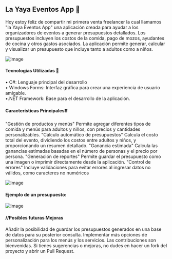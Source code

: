 <h2>La Yaya Eventos App 📝</h2>

<p>Hoy estoy feliz de compartir mi primera venta freelancer la cual llamamos "la Yaya Eventos App" una aplicación creada para ayudar a los organizadores de eventos a generar presupuestos detallados. Los presupuestos incluyen los costos de la comida, pago de mozos, ayudantes de cocina y otros gastos asociados. La aplicación permite generar, calcular y visualizar un presupuesto que incluye tanto a adultos como a niños.</p>

![image](https://github.com/user-attachments/assets/bf5dcd66-c3ba-45bc-a5b4-429153a5c3aa)



<h4>Tecnologias Utilizadas 📑</h4>

• C#: Lenguaje principal del desarrollo</br>
• Windows Forms: Interfaz gráfica para crear una experiencia de usuario amigable.</br>
•.NET Framework: Base para el desarrollo de la aplicación.</br>

<h4>Características Principales❗❗</h4>

<p>"Gestión de productos y menús" Permite agregar diferentes tipos de comida y menús para adultos y niños, con precios y cantidades personalizables.
  "Cálculo automático de presupuestos" Calcula el costo total del evento, dividiendo los costos entre adultos y niños, y proporcionando un resumen detallado.
  "Ganancia estimada" Calcula las ganancias estimadas basadas en el número de personas y el precio por persona.
  "Generación de reportes" Permite guardar el presupuesto como una imagen o imprimir directamente desde la aplicación.
  "Control de errores" Incluye validaciones para evitar errores al ingresar datos no válidos, como caracteres no numéricos</p>

![image](https://github.com/user-attachments/assets/b947e513-8c3f-4e73-89ca-78031c43f6b3)

<h4>Ejemplo de un presupuesto:</h4>

![image](https://github.com/user-attachments/assets/fa23407e-85a1-4239-9474-25777afbe13e)


<h4>//Posibles futuras Mejoras</h4>

<p>Añadir la posibilidad de guardar los presupuestos generados en una base de datos para su posterior consulta.
Implementar más opciones de personalización para los menús y los servicios.
Las contribuciones son bienvenidas. Si tienes sugerencias o mejoras, no dudes en hacer un fork del proyecto y abrir un Pull Request.</p>

